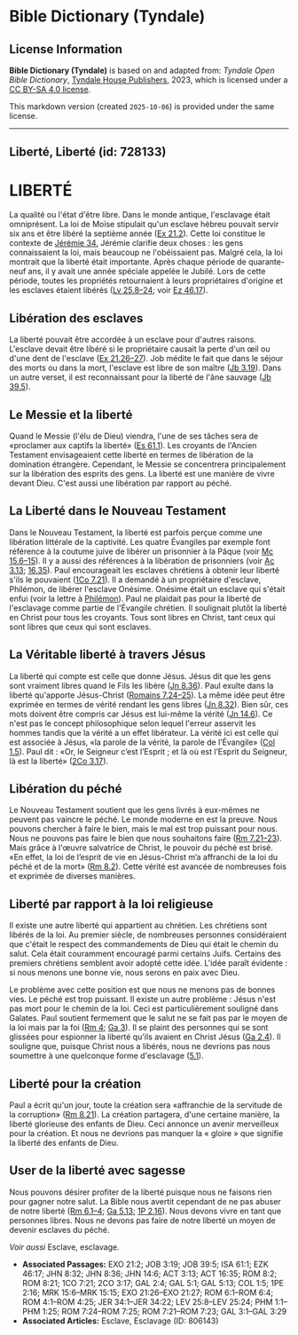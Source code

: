 # Bible Dictionary (Tyndale)

## License Information

**Bible Dictionary (Tyndale)** is based on and adapted from: _Tyndale Open Bible Dictionary_, [Tyndale House Publishers](https://tyndaleopenresources.com/), 2023, which is licensed under a [CC BY-SA 4.0 license](https://creativecommons.org/licenses/by-sa/4.0/legalcode.en).

This markdown version (created `2025-10-06`) is provided under the same license.



--------------------------------

## Liberté, Liberté (id: 728133)

LIBERTÉ
=======

La qualité ou l'état d'être libre. Dans le monde antique, l'esclavage était omniprésent. La loi de Moïse stipulait qu'un esclave hébreu pouvait servir six ans et être libéré la septième année ([Ex 21\.2](https://ref.ly/Exod21:2)). Cette loi constitue le contexte de [Jérémie 34\.](https://ref.ly/Jer34:1-Jer34:22) Jérémie clarifie deux choses : les gens connaissaient la loi, mais beaucoup ne l'obéissaient pas. Malgré cela, la loi montrait que la liberté était importante. Après chaque période de quarante\-neuf ans, il y avait une année spéciale appelée le Jubilé. Lors de cette période, toutes les propriétés retournaient à leurs propriétaires d'origine et les esclaves étaient libérés ([Lv 25\.8–24](https://ref.ly/Lev25:8-Lev25:24); voir [Ez 46\.17](https://ref.ly/Ezek46:17)).

Libération des esclaves
-----------------------

La liberté pouvait être accordée à un esclave pour d'autres raisons. L'esclave devait être libéré si le propriétaire causait la perte d'un œil ou d'une dent de l'esclave ([Ex 21\.26–27](https://ref.ly/Exod21:26-Exod21:27)). Job médite le fait que dans le séjour des morts ou dans la mort, l'esclave est libre de son maître ([Jb 3\.19](https://ref.ly/Job3:19)). Dans un autre verset, il est reconnaissant pour la liberté de l'âne sauvage ([Jb 39\.5](https://ref.ly/Job39:5)).

Le Messie et la liberté
-----------------------

Quand le Messie (l'élu de Dieu) viendra, l'une de ses tâches sera de «proclamer aux captifs la liberté» ([Es 61\.1](https://ref.ly/Isa61:1)). Les croyants de l'Ancien Testament envisageaient cette liberté en termes de libération de la domination étrangère. Cependant, le Messie se concentrera principalement sur la libération des esprits des gens. La liberté est une manière de vivre devant Dieu. C'est aussi une libération par rapport au péché.

La Liberté dans le Nouveau Testament
------------------------------------

Dans le Nouveau Testament, la liberté est parfois perçue comme une libération littérale de la captivité. Les quatre Évangiles par exemple font référence à la coutume juive de libérer un prisonnier à la Pâque (voir [Mc 15\.6–15](https://ref.ly/Mark15:6-Mark15:15)). Il y a aussi des références à la libération de prisonniers (voir [Ac 3\.13](https://ref.ly/Acts3:13); [16\.35](https://ref.ly/Acts16:35)). Paul encourageait les esclaves chrétiens à obtenir leur liberté s'ils le pouvaient ([1Co 7\.21](https://ref.ly/1Cor7:21)). Il a demandé à un propriétaire d'esclave, Philémon, de libérer l'esclave Onésime. Onésime était un esclave qui s'était enfui (voir la lettre à [Philémon](https://ref.ly/Phlm1:1-Phlm1:25)). Paul ne plaidait pas pour la liberté de l'esclavage comme partie de l'Évangile chrétien. Il soulignait plutôt la liberté en Christ pour tous les croyants. Tous sont libres en Christ, tant ceux qui sont libres que ceux qui sont esclaves.

La Véritable liberté à travers Jésus
------------------------------------

La liberté qui compte est celle que donne Jésus. Jésus dit que les gens sont vraiment libres quand le Fils les libère ([Jn 8\.36](https://ref.ly/John8:36)). Paul exulte dans la liberté qu'apporte Jésus\-Christ ([Romains 7\.24–25](https://ref.ly/Rom7:24-Rom7:25)). La même idée peut être exprimée en termes de vérité rendant les gens libres ([Jn 8\.32](https://ref.ly/John8:32)). Bien sûr, ces mots doivent être compris car Jésus est lui\-même la vérité ([Jn 14\.6](https://ref.ly/John14:6)). Ce n'est pas le concept philosophique selon lequel l'erreur asservit les hommes tandis que la vérité a un effet libérateur. La vérité ici est celle qui est associée à Jésus, «la parole de la vérité, la parole de l’Évangile» ([Col 1\.5](https://ref.ly/Col1:5)). Paul dit : «Or, le Seigneur c’est l’Esprit ; et là où est l’Esprit du Seigneur, là est la liberté» ([2Co 3\.17](https://ref.ly/2Cor3:17)).

Libération du péché
-------------------

Le Nouveau Testament soutient que les gens livrés à eux\-mêmes ne peuvent pas vaincre le péché. Le monde moderne en est la preuve. Nous pouvons chercher à faire le bien, mais le mal est trop puissant pour nous. Nous ne pouvons pas faire le bien que nous souhaitons faire ([Rm 7\.21–23](https://ref.ly/Rom7:21-Rom7:23)). Mais grâce à l'œuvre salvatrice de Christ, le pouvoir du péché est brisé. «En effet, la loi de l’esprit de vie en Jésus\-Christ m’a affranchi de la loi du péché et de la mort» ([Rm 8\.2](https://ref.ly/Rom8:2)). Cette vérité est avancée de nombreuses fois et exprimée de diverses manières.

Liberté par rapport à la loi religieuse
---------------------------------------

Il existe une autre liberté qui appartient au chrétien. Les chrétiens sont libérés de la loi. Au premier siècle, de nombreuses personnes considéraient que c'était le respect des commandements de Dieu qui était le chemin du salut. Cela était couramment encouragé parmi certains Juifs. Certains des premiers chrétiens semblent avoir adopté cette idée. L'idée paraît évidente : si nous menons une bonne vie, nous serons en paix avec Dieu.

Le problème avec cette position est que nous ne menons pas de bonnes vies. Le péché est trop puissant. Il existe un autre problème : Jésus n'est pas mort pour le chemin de la loi. Ceci est particulièrement souligné dans Galates. Paul soutient fermement que le salut ne se fait pas par le moyen de la loi mais par la foi ([Rm 4](https://ref.ly/Rom4:1-Rom4:25); [Ga 3](https://ref.ly/Gal3:1-Gal3:29)). Il se plaint des personnes qui se sont glissées pour espionner la liberté qu'ils avaient en Christ Jésus ([Ga 2\.4](https://ref.ly/Gal2:4)). Il souligne que, puisque Christ nous a libérés, nous ne devrions pas nous soumettre à une quelconque forme d'esclavage ([5\.1](https://ref.ly/Gal5:1)).

Liberté pour la création
------------------------

Paul a écrit qu'un jour, toute la création sera «affranchie de la servitude de la corruption» ([Rm 8\.21](https://ref.ly/Rom8:21)). La création partagera, d'une certaine manière, la liberté glorieuse des enfants de Dieu. Ceci annonce un avenir merveilleux pour la création. Et nous ne devrions pas manquer la « gloire » que signifie la liberté des enfants de Dieu.

User de la liberté avec sagesse
-------------------------------

Nous pouvons désirer profiter de la liberté puisque nous ne faisons rien pour gagner notre salut. La Bible nous avertit cependant de ne pas abuser de notre liberté ([Rm 6\.1–4](https://ref.ly/Rom6:1-Rom6:4); [Ga 5\.13](https://ref.ly/Gal5:13); [1P 2\.16](https://ref.ly/1Pet2:16)). Nous devons vivre en tant que personnes libres. Nous ne devons pas faire de notre liberté un moyen de devenir esclaves du péché.

*Voir aussi* Esclave, esclavage.

* **Associated Passages:** EXO 21:2; JOB 3:19; JOB 39:5; ISA 61:1; EZK 46:17; JHN 8:32; JHN 8:36; JHN 14:6; ACT 3:13; ACT 16:35; ROM 8:2; ROM 8:21; 1CO 7:21; 2CO 3:17; GAL 2:4; GAL 5:1; GAL 5:13; COL 1:5; 1PE 2:16; MRK 15:6–MRK 15:15; EXO 21:26–EXO 21:27; ROM 6:1–ROM 6:4; ROM 4:1–ROM 4:25; JER 34:1–JER 34:22; LEV 25:8–LEV 25:24; PHM 1:1–PHM 1:25; ROM 7:24–ROM 7:25; ROM 7:21–ROM 7:23; GAL 3:1–GAL 3:29
* **Associated Articles:** Esclave, Esclavage (ID: 806143)

